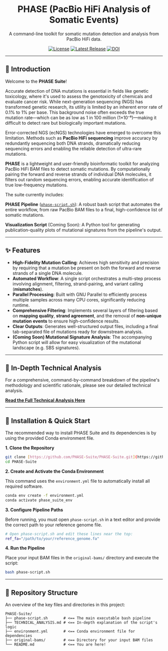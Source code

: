 <h1 align="center">PHASE (PacBio HiFi Analysis of Somatic Events)</h1>

<p align="center">
  A command-line toolkit for somatic mutation detection and analysis from PacBio HiFi data.
</p>

<p align="center">
  <a href="https://github.com/PHASE-Suite/PHASE-Suite/blob/main/LICENSE"><img src="https://img.shields.io/badge/License-MIT-blue.svg" alt="License"></a>
  <a href="https://github.com/PHASE-Suite/PHASE-Suite/releases"><img src="https://img.shields.io/github/v/release/PHASE-Suite/PHASE-Suite?label=Latest%20Release" alt="Latest Release"></a>
  <a href="https://doi.org/10.5281/zenodo.16624362"><img src="https://zenodo.org/badge/1028706985.svg" alt="DOI"></a>
</p>

---

## 📖 Introduction

Welcome to the **PHASE Suite**!

Accurate detection of DNA mutations is essential in fields like genetic toxicology, where it's used to assess the genotoxicity of chemicals and evaluate cancer risk. While next-generation sequencing (NGS) has transformed genetic research, its utility is limited by an inherent error rate of 0.1% to 1% per base. This background noise often exceeds the true mutation rate—which can be as low as 1 in 100 million (1×10⁻⁸)—making it difficult to detect rare but biologically important mutations.

Error-corrected NGS (ecNGS) technologies have emerged to overcome this limitation. Methods such as **PacBio HiFi sequencing** improve accuracy by redundantly sequencing both DNA strands, dramatically reducing sequencing errors and enabling the reliable detection of ultra-rare mutations.

**PHASE** is a lightweight and user-friendly bioinformatic toolkit for analyzing PacBio HiFi BAM files to detect somatic mutations. By computationally pairing the forward and reverse strands of individual DNA molecules, it filters out random sequencing errors, enabling accurate identification of true low-frequency mutations.

The suite currently includes:

**PHASE Pipeline** ([`phase-script.sh`](phase-script.sh)): A robust bash script that automates the entire workflow, from raw PacBio BAM files to a final, high-confidence list of somatic mutations.

**Visualization Script** (Coming Soon): A Python tool for generating publication-quality plots of mutational signatures from the pipeline's output.

---

## ✨ Features

* **High-Fidelity Mutation Calling**: Achieves high sensitivity and precision by requiring that a mutation be present on both the forward and reverse strands of a single DNA molecule.
* **Automated Workflow**: A single script orchestrates a multi-step process involving alignment, filtering, strand-pairing, and variant calling (**mismatches**).
* **Parallel Processing**: Built with GNU Parallel to efficiently process multiple samples across many CPU cores, significantly reducing runtime.
* **Comprehensive Filtering**: Implements several layers of filtering based on **mapping quality**, **strand agreement**, and the removal of **non-unique mutation events** to ensure high-confidence results.
* **Clear Outputs**: Generates well-structured output files, including a final tab-separated file of mutations ready for downstream analysis.
* **(Coming Soon) Mutational Signature Analysis**: The accompanying Python script will allow for easy visualization of the mutational landscape (e.g. SBS signatures).

---

## 🔬 In-Depth Technical Analysis

For a comprehensive, command-by-command breakdown of the pipeline's methodology and scientific rationale, please see our detailed technical analysis.

[**Read the Full Technical Analysis Here**](TECHNICAL_ANALYSIS.md)

---

## 🚀 Installation & Quick Start

The recommended way to install PHASE Suite and its dependencies is by using the provided Conda environment file.

**1. Clone the Repository**
```bash
git clone [https://github.com/PHASE-Suite/PHASE-Suite.git](https://github.com/PHASE-Suite/PHASE-Suite.git)
cd PHASE-Suite
```

**2. Create and Activate the Conda Environment**

This command uses the `environment.yml` file to automatically install all required software.
```bash
conda env create -f environment.yml
conda activate phase_suite_env
```

**3. Configure Pipeline Paths**

Before running, you must open `phase-script.sh` in a text editor and provide the correct path to your reference genome file.
```bash
# Open phase-script.sh and edit these lines near the top:
ref_fa="/path/to/your/reference_genome.fa"
```

**4. Run the Pipeline**

Place your input BAM files in the `original-bams/` directory and execute the script:
```bash
bash phase-script.sh
```

---

## 📂 Repository Structure

An overview of the key files and directories in this project:

```
PHASE-Suite/
├── phase-script.sh       # <== The main executable bash pipeline
├── TECHNICAL_ANALYSIS.md # <== In-depth explanation of the script's logic
├── environment.yml       # <== Conda environment file for dependencies
├── original-bams/        # <== Directory for your input BAM files
└── README.md             # <== You are here!
```
